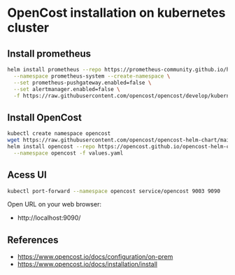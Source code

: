 # OpenCost installation on kubernetes cluster

## Install prometheus
```sh
helm install prometheus --repo https://prometheus-community.github.io/helm-charts prometheus \
  --namespace prometheus-system --create-namespace \
  --set prometheus-pushgateway.enabled=false \
  --set alertmanager.enabled=false \
  -f https://raw.githubusercontent.com/opencost/opencost/develop/kubernetes/prometheus/extraScrapeConfigs.yaml
```

## Install OpenCost
```sh
kubectl create namespace opencost
wget https://raw.githubusercontent.com/opencost/opencost-helm-chart/main/charts/opencost/values.yaml
helm install opencost --repo https://opencost.github.io/opencost-helm-chart opencost \
  --namespace opencost -f values.yaml

```

## Acess UI
```sh
kubectl port-forward --namespace opencost service/opencost 9003 9090
```

Open URL on your web browser:
- http://localhost:9090/


## References
- https://www.opencost.io/docs/configuration/on-prem
- https://www.opencost.io/docs/installation/install
